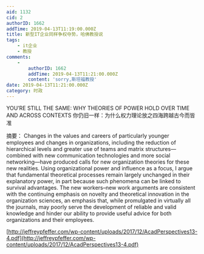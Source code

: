 ```yaml
---
aid: 1132
cid: 2
authorID: 1662
addTime: 2019-04-13T11:19:00.000Z
title: 新型IT企业同样争权夺势，哈佛教授说
tags:
    - it企业
    - 教授
comments:
    -
        authorID: 1662
        addTime: 2019-04-13T11:21:00.000Z
        content: 'sorry,斯坦福教授'
date: 2019-04-13T11:21:00.000Z
category: 时政
---
```


YOU’RE STILL THE SAME: WHY THEORIES OF POWER HOLD OVER TIME AND ACROSS CONTEXTS 你仍旧一样：为什么权力理论放之四海跨越古今而皆准

摘要： Changes in the values and careers of particularly younger employees and changes in organizations, including the reduction of hierarchical levels and greater use of teams and matrix structures—combined with new communication technologies and more social networking—have produced calls for new organization theories for these new realities. Using organizational power and influence as a focus, I argue that fundamental theoretical processes remain largely unchanged in their explanatory power, in part because such phenomena can be linked to survival advantages. The new workers–new work arguments are consistent with the continuing emphasis on novelty and theoretical innovation in the organization sciences, an emphasis that, while promulgated in virtually all the journals, may poorly serve the development of reliable and valid knowledge and hinder our ability to provide useful advice for both organizations and their employees.

[http://jeffreypfeffer.com/wp-content/uploads/2017/12/AcadPerspectives13-4.pdf](http://jeffreypfeffer.com/wp-content/uploads/2017/12/AcadPerspectives13-4.pdf)
